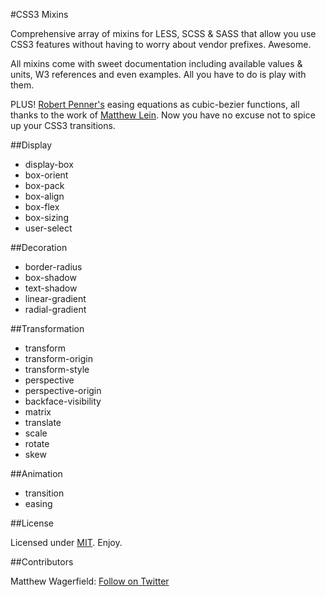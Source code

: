 #CSS3 Mixins

Comprehensive array of mixins for LESS, SCSS & SASS that allow you use CSS3 features without having to worry about vendor prefixes. Awesome.

All mixins come with sweet documentation including available values & units, W3 references and even examples. All you have to do is play with them.

PLUS! [Robert Penner's](http://robertpenner.com/) easing equations as cubic-bezier functions, all thanks to the work of [Matthew Lein](http://matthewlein.com/ceaser/). Now you have no excuse not to spice up your CSS3 transitions.

##Display

* display-box
* box-orient
* box-pack
* box-align
* box-flex
* box-sizing
* user-select

##Decoration

* border-radius
* box-shadow
* text-shadow
* linear-gradient
* radial-gradient

##Transformation

* transform
* transform-origin
* transform-style
* perspective
* perspective-origin
* backface-visibility
* matrix
* translate
* scale
* rotate
* skew

##Animation

* transition
* easing

##License

Licensed under [MIT](http://www.opensource.org/licenses/mit-license.php). Enjoy.

##Contributors

Matthew Wagerfield: [Follow on Twitter](https://twitter.com/#!/mwagerfield)
